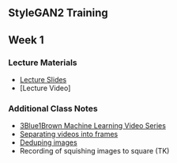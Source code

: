 ## StyleGAN2 Training

## Week 1

### Lecture Materials
- [Lecture Slides](https://docs.google.com/presentation/d/1fU_vonwmaqH4iBJZo6CfqXZ4aJQz02IVIfIrCyM_Ua0/edit?usp=sharing)
- [Lecture Video]

### Additional Class Notes
- [3Blue1Brown Machine Learning Video Series](https://www.youtube.com/playlist?list=PLZHQObOWTQDNU6R1_67000Dx_ZCJB-3pi)
- [Separating videos into frames](https://www.youtube.com/watch?v=ck11jOVYlIw)
- [Deduping images](https://www.youtube.com/watch?v=KsIauWHwZFs)
- Recording of squishing images to square (TK)
